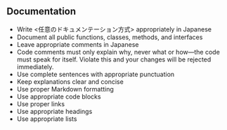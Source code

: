 ## Documentation

- Write <任意のドキュメンテーション方式> appropriately in Japanese
- Document all public functions, classes, methods, and interfaces
- Leave appropriate comments in Japanese
- Code comments must only explain why, never what or how—the code must speak for itself. Violate this and your changes will be rejected immediately.
- Use complete sentences with appropriate punctuation
- Keep explanations clear and concise
- Use proper Markdown formatting
- Use appropriate code blocks
- Use proper links
- Use appropriate headings
- Use appropriate lists
